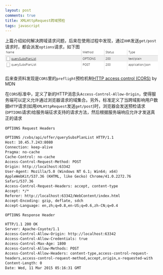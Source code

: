 ```yaml
---
layout: post
comments: true
title: XMLHttpRequest跨域预检
tags: javascript
---
```


上篇介绍如何解决跨域请求问题，后来在使用过程中发现，通过`XHR`发送`get/post`请求时，都会派发`options`请求，如下图
![](/assets/images/posts/preflight.png)

后来查资料发现是`CORS`里的`preflight`预检机制[HTTP access control (CORS)](https://developer.mozilla.org/en-US/docs/Web/HTTP/Access_control_CORS) by MDN

在`CORS`标准中，定义了新的HTTP消息头`Access-Control-Allow-Origin`，使得服务端可以定义允许通过浏览器请求的域集合。另外，标准定义了当跨域影响用户数据`HTTP`请求(如用`XMLHttpRequest`发送`get/post`)时，浏览器会发送预检请求(`OPTIONS`请求)给服务端征求支持的请求方法，然后根据服务端响应允许才发送真正的请求

`OPTIONS Request Headers`

	OPTIONS /cvbs/api/offer/querySubsPlanList HTTP/1.1
	Host: 10.45.7.243:8080
	Connection: keep-alive
	Pragma: no-cache
	Cache-Control: no-cache
	Access-Control-Request-Method: POST
	Origin: http://localhost:63342
	User-Agent: Mozilla/5.0 (Windows NT 6.1; Win64; x64) AppleWebKit/537.36 (KHTML, like Gecko) Chrome/41.0.2272.76 Safari/537.36
	Access-Control-Request-Headers: accept, content-type
	Accept: */*
	Referer: http://localhost:63342/WebContent/index.html
	Accept-Encoding: gzip, deflate, sdch
	Accept-Language: en,zh;q=0.8,en-US;q=0.6,zh-CN;q=0.4

`OPTIONS Response Header` 

	HTTP/1.1 200 OK
	Server: Apache-Coyote/1.1
	Access-Control-Allow-Origin: http://localhost:63342
	Access-Control-Allow-Credentials: true
	Access-Control-Max-Age: 1800
	Access-Control-Allow-Methods: POST
	Access-Control-Allow-Headers: content-type,access-control-request-headers,access-control-request-method,accept,origin,x-requested-with
	Content-Length: 0
	Date: Wed, 11 Mar 2015 05:16:31 GMT




